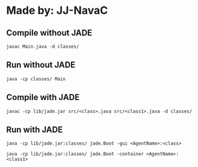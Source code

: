 # Made by: JJ-NavaC
## Compile without JADE
```console
javac Main.java -d classes/
```
## Run without JADE
```console
java -cp classes/ Main
```

## Compile with JADE
```console
javac -cp lib/jade.jar src/<class>.java src/<class1>.java -d classes/
```
## Run with JADE
```console
java -cp lib/jade.jar:classes/ jade.Boot -gui <AgentName>:<class>

java -cp lib/jade.jar:classes/ jade.Boot -container <AgentName>:<class1>
